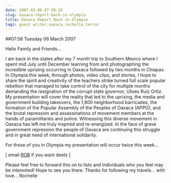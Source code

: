 ```yaml
---
date: 2007-03-06 07:58:16
slug: oaxaca-report-back-in-olympia
title: Oaxaca Report Back in Olympia
tags: guest writer,oaxaca,rochelle,terror
---
```


##07:58 Tuesday 06 March 2007

Hello Family and Friends...

I am back in the states after my 7 month trip to Southern Mexico where I
spent mid July until December learning from and photographing the
incredible uprising occurring in Oaxaca followed by two months in Chiapas.
In Olympia this week, through photos, video clips, and stories, I hope to
share the spirit and creativity of the teachers strike turned full scale
popular rebellion that managed to take control of the city for multiple
months demanding the resignation of the corrupt state governor, Ulises
Ruiz Ortiz. My presentation will cover the reality that led to the
uprising, the media and government building takeovers, the 1,800
neighborhood barricades, the formation of the Popular Assembly of the
Peoples of Oaxaca (APPO), and the brutal repression and assassinations of
movement members at the hands of paramilitaries and police. Witnessing
this diverse movement in Oaxaca has left me truly inspired and
re-energized. In the face of grave government repression the people of
Oaxaca are continuing this struggle and in great need of international
solidarity.

For those of you in Olympia my presentation will occur twice this week...

[ email [ROB](mailto:rochelle_dates@robnugen.com) if you want deets ]

Please feel free to forward this on to lists and individuals who you feel
may be interested!
Hope to see you there.
Thanks for following my travels...
with love...
Rochelle
